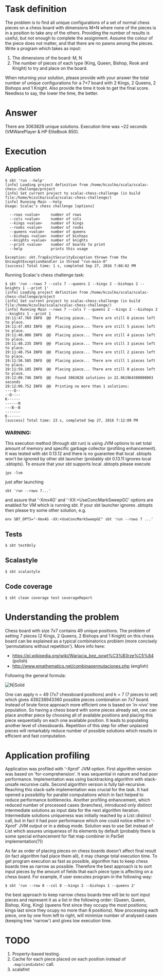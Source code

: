 # Task definition
The problem is to find all unique configurations of a set of normal chess pieces on a chess board with dimensions M×N where none of the   pieces is in a position to take any of the others. Providing the number of results is useful, but not enough to complete the assignment.   Assume the colour of the piece does not matter, and that there are no pawns among the pieces. 
Write a program which takes as input:

1. The dimensions of the board: M, N
2. The number of pieces of each type (King, Queen, Bishop, Rook and Knight) to try and place on the board. 

When returning your solution, please provide with your answer the total number of unique configurations for a 7×7 board with 2 Kings, 2 Queens, 2 Bishops and 1 Knight. Also provide the time it took to get the final score. Needless to say, the lower the time, the better.

# Answer
There are 3063828 unique solutions. Execution time was ~22 seconds (VMWarePlayer & HP EliteBook 850).

# Execution

## Application

```
$ sbt 'run --help'
[info] Loading project definition from /home/kczulko/scala/scalac-chess-challenge/project
[info] Set current project to scalac-chess-challenge (in build file:/home/kczulko/scala/scalac-chess-challenge/)
[info] Running Main --help
Usage: Scalac's chess challenge [options]

  --rows <value>     number of rows
  --cols <value>     number of cols
  --kings <value>    number of kings
  --rooks <value>    number of rooks
  --queens <value>   number of queens
  --bishops <value>  number of bishops
  --knights <value>  number of knights
  --print <value>    number of boards to print
  --help             prints this usage

Exception: sbt.TrapExitSecurityException thrown from the UncaughtExceptionHandler in thread "run-main-0"
[success] Total time: 1 s, completed Sep 27, 2016 7:08:02 PM
```
Running Scalac's chess challenge task:
```
$ sbt 'run --rows 7 --cols 7 --queens 2 --kings 2 --bishops 2 --knights 1 --print 1'
[info] Loading project definition from /home/kczulko/scala/scalac-chess-challenge/project
[info] Set current project to scalac-chess-challenge (in build file:/home/kczulko/scala/scalac-chess-challenge/)
[info] Running Main --rows 7 --cols 7 --queens 2 --kings 2 --bishops 2 --knights 1 --print 1
19:11:47.769 INFO  @@  Placing piece... There are still 6 pieces left to place.
19:11:47.893 INFO  @@  Placing piece... There are still 5 pieces left to place.
19:11:48.006 INFO  @@  Placing piece... There are still 4 pieces left to place.
19:11:48.235 INFO  @@  Placing piece... There are still 3 pieces left to place.
19:11:48.754 INFO  @@  Placing piece... There are still 2 pieces left to place.
19:11:50.585 INFO  @@  Placing piece... There are still 1 pieces left to place.
19:11:59.185 INFO  @@  Placing piece... There are still 0 pieces left to place.
19:12:09.746 INFO  @@  Found 3063828 solutions in 22.061964380000003 seconds
19:12:09.752 INFO  @@  Printing no more than 1 solutions: 
----Q--
--Q----
K------
------N
---B--B
-------
K------
[success] Total time: 23 s, completed Sep 27, 2016 7:12:09 PM
```

### WARNING: 
This execution method (through sbt run) is using JVM options to set total amount of memory and specific garbage collector (profiling enhancement). It was tested with sbt 0.13.12 and there is no guarantee that local .sbtopts won't be ignored by other sbt launcher (probably sbt 0.13.11 ignores local .sbtopts). To ensure that your sbt supports local .sbtopts please execute 
```
jps -lvm
```
just after launching 
```
sbt 'run --rows 7...'
```
and assure that '-Xmx4G' and '-XX:+UseConcMarkSweepGC' options are enabled for VM which is running sbt. If your sbt launcher ignores .sbtopts then please try some other solution, e.g.
```
env SBT_OPTS="-Xmx4G -XX:+UseConcMarkSweepGC" sbt 'run --rows 7 ...'
```

## Tests

```
$ sbt testOnly
```

## Scalastyle

```
$ sbt scalastyle
```

## Code coverage

```
$ sbt clean coverage test coverageReport
```

# Understanding the problem
Chess board with size 7x7 contains 49 unique positions. The problem of setting 7 pieces (2 Kings, 2 Queens, 2 Bishops and 1 Knight) on this chess board can be explained as a typical combinatorics problem (more concisely 'permutations without repetition'). More info here:

* https://pl.wikipedia.org/wiki/Wariacja_bez_powt%C3%B3rze%C5%84 (polish)
* http://www.emathematics.net/combinapermutaciones.php (english)

Following the general formula:

![N|Solid](https://wikimedia.org/api/rest_v1/media/math/render/svg/515c1d989702311cb96007667c5a44104323a6ef)

One can apply n = 49 (7x7 chessboard positions) and k = 7 (7 pieces to set) which gives 439238943360 possible pieces combination on 7x7 board. Instead of brute force approach more efficient one is based on 'in-vivo' tree population. So having a chess board with some pieces already set, one can place another piece by choosing all of available positions and placing this piece sequentially on each one available position. It leads to populating another level of chessboards. Repetition of this step for other unplaced pieces will remarkably reduce number of possible solutions which results in efficient and fast computation.

# Application profiling

Application was profiled with '-Xprof' JVM option. First algorithm version was based on 'for-comprehension'. It was sequential in nature and had poor performance. Implementation was using backtracking algorithm with stack-unsafe recursive calls. Second algorithm version is fully tail-recursive. Reaching this stack-safe implementation was crucial for the task. It had opened a possibility for parallel computations which in fact helped to reduce performance bottlenecks. Another profiling enhancement, which reduced number of processed cases (branches), introduced only distinct intermediate solutions as input data for the next algorithm iteration. Intermediate solutions uniqueness was initially reached by a List::distinct call, but in fact it had poor performance which one could notice either in '-Xprof' JVM output or in a debug mode. Solution was to use Set instead of List which assures uniqueness of its elements by default (probably there is some special enhancement for flat map combiner in ParSet implementation(?))

As far as order of placing pieces on chess boards doesn't affect final result (in fact algorithm had place them all), it may change total execution time. To get program execution as fast as possible, algorithm has to keep chess boards tree as narrow as possible. Therefore the best approach is to sort input pieces by the amount of fields that each piece type is affecting on a chess board. For example, if user executes program in the following way:

```
$ sbt 'run --row 8 --col 8 --kings 2 --bishops 1 --queens 2'
```

the best approach to keep narrow chess boards tree will be to sort input pieces and represent it as a list in the following order: {Queen, Queen, Bishop, King, King} (queens first since they occupy the most positions; kings last since they ocupy no more than 8 positions). Now processing each piece, one by one from left to right, will minimize number of analysed cases (keeping tree 'narrow') and gives low execution time.

# TODO
1. Property-based testing.
2. Cache for each piece placed on each position instead of ```.map(candidate)``` call.
3. scalafmt